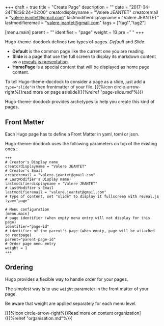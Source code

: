+++
draft = true
title = "Create Page"
description = ""
date = "2017-04-24T18:36:24+02:00"
creatordisplayname = "Valere JEANTET"
creatoremail = "valere.jeantet@gmail.com"
lastmodifierdisplayname = "Valere JEANTET"
lastmodifieremail = "valere.jeantet@gmail.com"
tags = ["tag1","tag2"]

[menu.main]
parent = ""
identifier = "page"
weight = 10
pre ="<i class='fa fa-edit'></i> "
+++


Hugo-theme-docdock defines two types of pages. _Default_ and _Slide_.

* **Default** is the common page like the current one you are reading.
* **Slide** is a page that use the full screen to display its markdown content as a [reveals.js presentation](http://lab.hakim.se/reveal-js/).
* **HomePage** is a special content that will be displayed as home page content.

To tell Hugo-theme-docdock to consider a page as a slide, just add a `type="slide"`in then frontmatter of your file. [{{%icon circle-arrow-right%}}read more on page as slide]({{%relref "page-slide.md"%}})


Hugo-theme-docdock provides archetypes to help you create this kind of pages.


## Front Matter
Each Hugo page has to define a Front Matter in yaml, toml or json.

Hugo-theme-docdock uses the following parameters on top of the existing ones :

	+++
	# Creator's Display name
	creatordisplayname = "Valere JEANTET"
	# Creator's Email
	creatoremail = "valere.jeantet@gmail.com"
	# LastModifier's Display name
	lastmodifierdisplayname = "Valere JEANTET"
	# LastModifier's Email
	lastmodifieremail = "valere.jeantet@gmail.com"
	# Type of content, set "slide" to display it fullscreen with reveal.js
	type="page"

	# Menu configuration
	[menu.main]
	# page identifier (when empty menu entry will not display for this page)
	identifier="page-id"
	# identifier of the parent's page (when empty, page will be attached to rootpage)
	parent="parent-page-id"
	# Order page menu entry
	weight = 1
	+++


## Ordering

Hugo provides a flexible way to handle order for your pages.

The simplest way is to use `weight` parameter in the front matter of your page.

Be aware that weight are applied separately for each menu level.

[{{%icon circle-arrow-right%}}Read more on content organization]({{%relref "organisation.md"%}})
